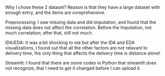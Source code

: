 Why I chose these 2 dataset?
Reason is that they have a large dataset with enough entry, and the items are comprehensive.

Preprocessing:
I saw missing data and did imputation, and found that the missing data does not affect the correlation. Before the Imputation, not much
correlation; after that, still not much.

IDA/EDA:
It was a bit shocking to me but after the IDA and EDA visualizations, I found out that all the other factors are not relavant to 
delivery time, the only thing that affects the delivery time is distance alone!

Streamlit:
I found that there are some codes in Python that streamlit does not recognize, that I need to get it changed before I can upload it.
